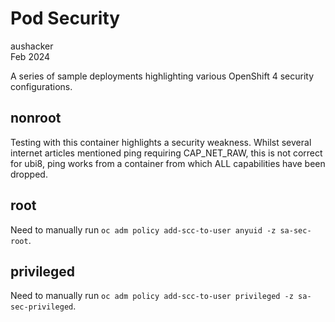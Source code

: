 # Pod Security

aushacker</br>
Feb 2024

A series of sample deployments highlighting various OpenShift 4 security
configurations.

## nonroot

Testing with this container highlights a security weakness. Whilst several
internet articles mentioned ping requiring CAP_NET_RAW, this is not correct
for ubi8, ping works from a container from which ALL capabilities have been
dropped.

## root

Need to manually run `oc adm policy add-scc-to-user anyuid -z sa-sec-root`.

## privileged

Need to manually run `oc adm policy add-scc-to-user privileged -z sa-sec-privileged`.
